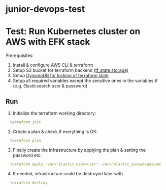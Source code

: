 # junior-devops-test
Test: Run Kubernetes cluster on AWS with EFK stack
==================================================

Prerequisites:
1. Install & configure AWS CLI & terraform
2. Setup S3 bucket for terraform backend [(tf_state storage)](https://www.terraform.io/docs/backends/types/s3.html)
3. Setup [DynamoDB for locking of terraform state](https://www.terraform.io/docs/backends/types/s3.html)
4. Setup all required variables except the sensitive ones in the variables.tf (e.g. Elasticsearch user & password)

Run 
----------------
1. Initialize the terraform working directory:
~~~yaml
  terraform init
~~~
2. Create a plan & check if everything is OK:
~~~yaml
  terraform plan
~~~
3. Finally create the infrastructure by applying the plan & setting the password etc:
~~~yaml
  terraform apply -var='elastic_user=user' -var='elastic_passwd=password'
~~~
4. If needed, infrastructure could be destroyed later with
~~~yaml
  terraform destroy
~~~
